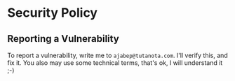 # Security Policy

## Reporting a Vulnerability

To report a vulnerability, write me to `ajabep@tutanota.com`. I'll verify this, and fix it. You also may use some
technical terms, that's ok, I will understand it ;-)
